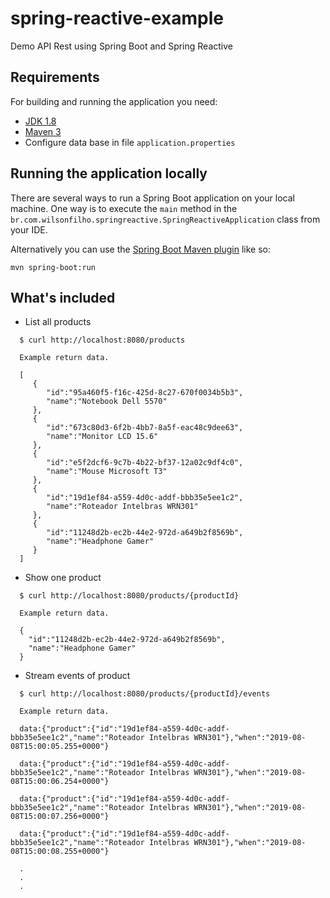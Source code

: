 # spring-reactive-example
Demo API Rest using Spring Boot and Spring Reactive

## Requirements

For building and running the application you need:

- [JDK 1.8](http://www.oracle.com/technetwork/java/javase/downloads/jdk8-downloads-2133151.html)
- [Maven 3](https://maven.apache.org)
- Configure data base in file `application.properties`

## Running the application locally

There are several ways to run a Spring Boot application on your local machine. One way is to execute the `main` method in the `br.com.wilsonfilho.springreactive.SpringReactiveApplication` class from your IDE.

Alternatively you can use the [Spring Boot Maven plugin](https://docs.spring.io/spring-boot/docs/current/reference/html/build-tool-plugins-maven-plugin.html) like so:

```shell
mvn spring-boot:run
```
## What's included

* List all products

```shell
  $ curl http://localhost:8080/products
```

```
  Example return data.
  
  [  
     {  
        "id":"95a460f5-f16c-425d-8c27-670f0034b5b3",
        "name":"Notebook Dell 5570"
     },
     {  
        "id":"673c80d3-6f2b-4bb7-8a5f-eac48c9dee63",
        "name":"Monitor LCD 15.6"
     },
     {  
        "id":"e5f2dcf6-9c7b-4b22-bf37-12a02c9df4c0",
        "name":"Mouse Microsoft T3"
     },
     {  
        "id":"19d1ef84-a559-4d0c-addf-bbb35e5ee1c2",
        "name":"Roteador Intelbras WRN301"
     },
     {  
        "id":"11248d2b-ec2b-44e2-972d-a649b2f8569b",
        "name":"Headphone Gamer"
     }
  ]
```

* Show one product

```shell
  $ curl http://localhost:8080/products/{productId}
```

```
  Example return data.
  
  {  
    "id":"11248d2b-ec2b-44e2-972d-a649b2f8569b",
    "name":"Headphone Gamer"
  }
```

* Stream events of product

```shell
  $ curl http://localhost:8080/products/{productId}/events
```

```
  Example return data.
  
  data:{"product":{"id":"19d1ef84-a559-4d0c-addf-bbb35e5ee1c2","name":"Roteador Intelbras WRN301"},"when":"2019-08-08T15:00:05.255+0000"}

  data:{"product":{"id":"19d1ef84-a559-4d0c-addf-bbb35e5ee1c2","name":"Roteador Intelbras WRN301"},"when":"2019-08-08T15:00:06.254+0000"}

  data:{"product":{"id":"19d1ef84-a559-4d0c-addf-bbb35e5ee1c2","name":"Roteador Intelbras WRN301"},"when":"2019-08-08T15:00:07.256+0000"}

  data:{"product":{"id":"19d1ef84-a559-4d0c-addf-bbb35e5ee1c2","name":"Roteador Intelbras WRN301"},"when":"2019-08-08T15:00:08.255+0000"}

  .
  .
  .
```

